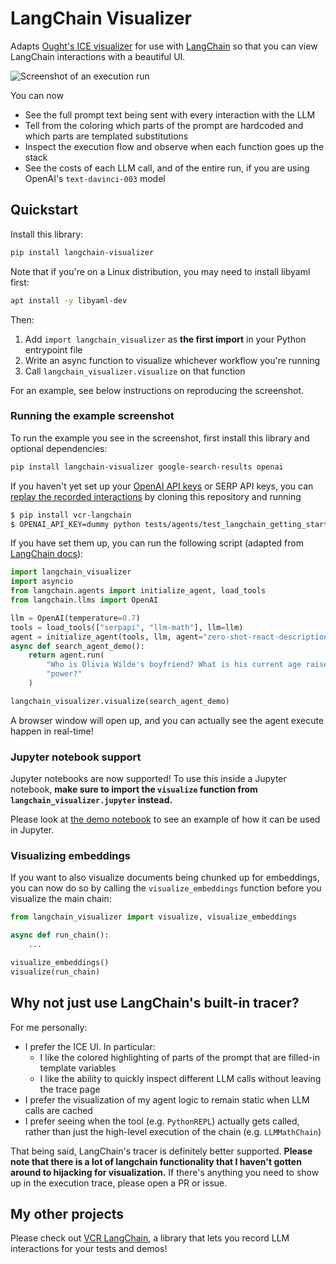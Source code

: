 # LangChain Visualizer

Adapts [Ought's ICE visualizer](https://github.com/oughtinc/ice) for use with [LangChain](https://github.com/hwchase17/langchain) so that you can view LangChain interactions with a beautiful UI.

![Screenshot of an execution run](screenshots/serp_screenshot.png "SERP agent demonstration")

You can now

- See the full prompt text being sent with every interaction with the LLM
- Tell from the coloring which parts of the prompt are hardcoded and which parts are templated substitutions
- Inspect the execution flow and observe when each function goes up the stack
- See the costs of each LLM call, and of the entire run, if you are using OpenAI's `text-davinci-003` model

## Quickstart

Install this library:

```bash
pip install langchain-visualizer
```

Note that if you're on a Linux distribution, you may need to install libyaml first:

```bash
apt install -y libyaml-dev
```

Then:

1. Add `import langchain_visualizer` as **the first import** in your Python entrypoint file
2. Write an async function to visualize whichever workflow you're running
3. Call `langchain_visualizer.visualize` on that function

For an example, see below instructions on reproducing the screenshot.


### Running the example screenshot

To run the example you see in the screenshot, first install this library and optional dependencies:

```bash
pip install langchain-visualizer google-search-results openai
```

If you haven't yet set up your [OpenAI API keys](https://openai.com/api/) or SERP API keys, you can [replay the recorded interactions](https://github.com/amosjyng/vcr-langchain) by cloning this repository and running

```bash
$ pip install vcr-langchain
$ OPENAI_API_KEY=dummy python tests/agents/test_langchain_getting_started.py
```

If you have set them up, you can run the following script (adapted from [LangChain docs](https://langchain.readthedocs.io/en/latest/modules/agents/getting_started.html)):

```python
import langchain_visualizer
import asyncio
from langchain.agents import initialize_agent, load_tools
from langchain.llms import OpenAI

llm = OpenAI(temperature=0.7)
tools = load_tools(["serpapi", "llm-math"], llm=llm)
agent = initialize_agent(tools, llm, agent="zero-shot-react-description", verbose=True)
async def search_agent_demo():
    return agent.run(
        "Who is Olivia Wilde's boyfriend? What is his current age raised to the 0.23 "
        "power?"
    )

langchain_visualizer.visualize(search_agent_demo)
```

A browser window will open up, and you can actually see the agent execute happen in real-time!

### Jupyter notebook support

Jupyter notebooks are now supported! To use this inside a Jupyter notebook, **make sure to import the `visualize` function from `langchain_visualizer.jupyter` instead.**

Please look at [the demo notebook](/tests/demo.ipynb) to see an example of how it can be used in Jupyter.

### Visualizing embeddings

If you want to also visualize documents being chunked up for embeddings, you can now do so by calling the `visualize_embeddings` function before you visualize the main chain:

```python
from langchain_visualizer import visualize, visualize_embeddings

async def run_chain():
    ...

visualize_embeddings()
visualize(run_chain)
```

## Why not just use LangChain's built-in tracer?

For me personally:

- I prefer the ICE UI. In particular:
    - I like the colored highlighting of parts of the prompt that are filled-in template variables
    - I like the ability to quickly inspect different LLM calls without leaving the trace page
- I prefer the visualization of my agent logic to remain static when LLM calls are cached
- I prefer seeing when the tool (e.g. `PythonREPL`) actually gets called, rather than just the high-level execution of the chain (e.g. `LLMMathChain`)

That being said, LangChain's tracer is definitely better supported. **Please note that there is a lot of langchain functionality that I haven't gotten around to hijacking for visualization.** If there's anything you need to show up in the execution trace, please open a PR or issue.

## My other projects

Please check out [VCR LangChain](https://github.com/amosjyng/vcr-langchain), a library that lets you record LLM interactions for your tests and demos!
